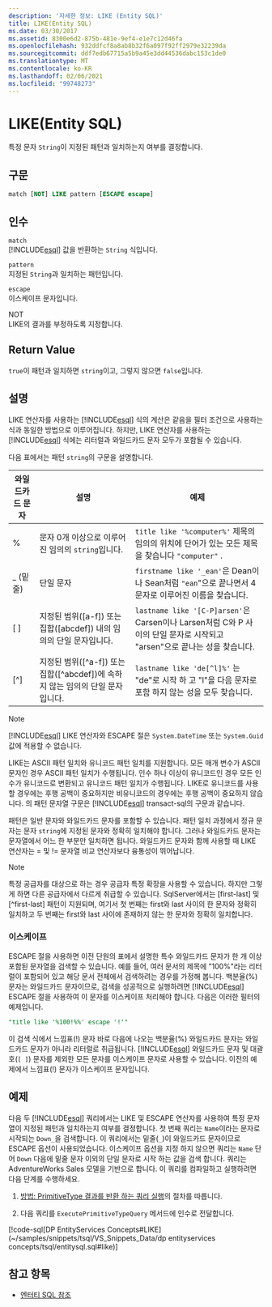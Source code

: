 ```yaml
---
description: '자세한 정보: LIKE (Entity SQL)'
title: LIKE(Entity SQL)
ms.date: 03/30/2017
ms.assetid: 8300e6d2-875b-481e-9ef4-e1e7c12d46fa
ms.openlocfilehash: 932ddfcf8a8ab8b32f6a097f92ff2979e32239da
ms.sourcegitcommit: ddf7edb67715a5b9a45e3dd44536dabc153c1de0
ms.translationtype: MT
ms.contentlocale: ko-KR
ms.lasthandoff: 02/06/2021
ms.locfileid: "99748273"
---
```

# <a name="like-entity-sql"></a>LIKE(Entity SQL)

특정 문자 `String`이 지정된 패턴과 일치하는지 여부를 결정합니다.  
  
## <a name="syntax"></a>구문  
  
```sql  
match [NOT] LIKE pattern [ESCAPE escape]  
```  
  
## <a name="arguments"></a>인수  

 `match`  
 [!INCLUDE[esql](../../../../../../includes/esql-md.md)] 값을 반환하는 `String` 식입니다.  
  
 `pattern`  
 지정된 `String`과 일치하는 패턴입니다.  
  
 `escape`  
 이스케이프 문자입니다.  
  
 NOT  
 LIKE의 결과를 부정하도록 지정합니다.  
  
## <a name="return-value"></a>Return Value  

 `true`이 패턴과 일치하면 `string`이고, 그렇지 않으면 `false`입니다.  
  
## <a name="remarks"></a>설명  

 LIKE 연산자를 사용하는 [!INCLUDE[esql](../../../../../../includes/esql-md.md)] 식의 계산은 같음을 필터 조건으로 사용하는 식과 동일한 방법으로 이루어집니다. 하지만, LIKE 연산자를 사용하는 [!INCLUDE[esql](../../../../../../includes/esql-md.md)] 식에는 리터럴과 와일드카드 문자 모두가 포함될 수 있습니다.  
  
 다음 표에서는 패턴 `string`의 구문을 설명합니다.  
  
|와일드카드 문자|설명|예제|  
|------------------------|-----------------|-------------|  
|%|문자 0개 이상으로 이루어진 임의의 `string`입니다.|`title like '%computer%'` 제목의 임의의 위치에 단어가 있는 모든 제목을 찾습니다 `"computer"` .|  
|_ (밑줄)|단일 문자|`firstname like '_ean'`은 Dean이나 Sean처럼 `"ean`"으로 끝나면서 4문자로 이루어진 이름을 찾습니다.|  
|[ ]|지정된 범위([a-f]) 또는 집합([abcdef]) 내의 임의의 단일 문자입니다.|`lastname like '[C-P]arsen'`은 Carsen이나 Larsen처럼 C와 P 사이의 단일 문자로 시작되고 "arsen"으로 끝나는 성을 찾습니다.|  
|[^]|지정된 범위([^a-f]) 또는 집합([^abcdef])에 속하지 않는 임의의 단일 문자입니다.|`lastname like 'de[^l]%'` 는 "de"로 시작 하 고 "l"을 다음 문자로 포함 하지 않는 성을 모두 찾습니다.|  
  
> [!NOTE]
> [!INCLUDE[esql](../../../../../../includes/esql-md.md)] LIKE 연산자와 ESCAPE 절은 `System.DateTime` 또는 `System.Guid` 값에 적용할 수 없습니다.  
  
 LIKE는 ASCII 패턴 일치와 유니코드 패턴 일치를 지원합니다. 모든 매개 변수가 ASCII 문자인 경우 ASCII 패턴 일치가 수행됩니다. 인수 하나 이상이 유니코드인 경우 모든 인수가 유니코드로 변환되고 유니코드 패턴 일치가 수행됩니다. LIKE로 유니코드를 사용할 경우에는 후행 공백이 중요하지만 비유니코드의 경우에는 후행 공백이 중요하지 않습니다. 의 패턴 문자열 구문은 [!INCLUDE[esql](../../../../../../includes/esql-md.md)] transact-sql의 구문과 같습니다.  
  
 패턴은 일반 문자와 와일드카드 문자를 포함할 수 있습니다. 패턴 일치 과정에서 정규 문자는 문자 `string`에 지정된 문자와 정확히 일치해야 합니다. 그러나 와일드카드 문자는 문자열에서 어느 한 부분만 일치하면 됩니다. 와일드카드 문자와 함께 사용할 때 LIKE 연산자는 = 및 != 문자열 비교 연산자보다 융통성이 뛰어납니다.  
  
> [!NOTE]
> 특정 공급자를 대상으로 하는 경우 공급자 특정 확장을 사용할 수 있습니다. 하지만 그렇게 하면 다른 공급자에서 다르게 취급할 수 있습니다. SqlServer에서는 [first-last] 및 [^first-last] 패턴이 지원되며, 여기서 첫 번째는 first와 last 사이의 한 문자와 정확히 일치하고 두 번째는 first와 last 사이에 존재하지 않는 한 문자와 정확히 일치합니다.  
  
### <a name="escape"></a>이스케이프  

 ESCAPE 절을 사용하면 이전 단원의 표에서 설명한 특수 와일드카드 문자가 한 개 이상 포함된 문자열을 검색할 수 있습니다. 예를 들어, 여러 문서의 제목에 "100%"라는 리터럴이 포함되어 있고 해당 문서 전체에서 검색하려는 경우를 가정해 봅니다. 백분율(%) 문자는 와일드카드 문자이므로, 검색을 성공적으로 실행하려면 [!INCLUDE[esql](../../../../../../includes/esql-md.md)] ESCAPE 절을 사용하여 이 문자를 이스케이프 처리해야 합니다. 다음은 이러한 필터의 예제입니다.  
  
```sql  
"title like '%100!%%' escape '!'"  
```  
  
 이 검색 식에서 느낌표(!) 문자 바로 다음에 나오는 백분율(%) 와일드카드 문자는 와일드카드 문자가 아니라 리터럴로 취급됩니다. [!INCLUDE[esql](../../../../../../includes/esql-md.md)] 와일드카드 문자 및 대괄호(`[ ]`) 문자를 제외한 모든 문자를 이스케이프 문자로 사용할 수 있습니다. 이전의 예제에서 느낌표(!) 문자가 이스케이프 문자입니다.  
  
## <a name="example"></a>예제  

 다음 두 [!INCLUDE[esql](../../../../../../includes/esql-md.md)] 쿼리에서는 LIKE 및 ESCAPE 연산자를 사용하여 특정 문자열이 지정된 패턴과 일치하는지 여부를 결정합니다. 첫 번째 쿼리는 `Name`이라는 문자로 시작되는 `Down_`을 검색합니다. 이 쿼리에서는 밑줄(`_`)이 와일드카드 문자이므로 ESCAPE 옵션이 사용되었습니다. 이스케이프 옵션을 지정 하지 않으면 쿼리는 `Name` 단어 `Down` 다음에 밑줄 문자 이외의 단일 문자로 시작 하는 값을 검색 합니다. 쿼리는 AdventureWorks Sales 모델을 기반으로 합니다. 이 쿼리를 컴파일하고 실행하려면 다음 단계를 수행하세요.  
  
1. [방법: PrimitiveType 결과를 반환 하는 쿼리 실행](../how-to-execute-a-query-that-returns-primitivetype-results.md)의 절차를 따릅니다.  
  
2. 다음 쿼리를 `ExecutePrimitiveTypeQuery` 메서드에 인수로 전달합니다.  
  
 [!code-sql[DP EntityServices Concepts#LIKE](~/samples/snippets/tsql/VS_Snippets_Data/dp entityservices concepts/tsql/entitysql.sql#like)]  
  
## <a name="see-also"></a>참고 항목

- [엔터티 SQL 참조](entity-sql-reference.md)
